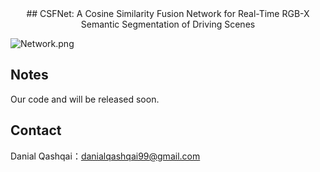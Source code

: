 <div align="center"> 
## CSFNet: A Cosine Similarity Fusion Network for Real-Time RGB-X Semantic Segmentation of Driving Scenes
</div>

![Network.png](https://github.com/Danial-Qashqai/CSFNet/blob/main/figures/Network.png)

## Notes

Our code and will be released soon.


## Contact

Danial Qashqai：danialqashqai99@gmail.com
